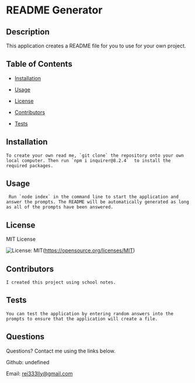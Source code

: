 
# README Generator

## Description

  This application creates a README file for you to use for your own project. 
  
  ## Table of Contents 
    
* [Installation](#installation)
    
     
    
* [Usage](#usage)
    
     
    
* [License](#license)
    
     
    
* [Contributors](#contributors)
    
     
    
* [Tests](#tests)
    
    

## Installation

    To create your own read me, `git clone` the repository onto your own local computer. Then run `npm i inquirer@8.2.4`  to install the required packages.
    

## Usage

     Run `node index` in the command line to start the application and answer the prompts. The README will be automatically generated as long as all of the prompts have been answered.

    

## License

  MIT License

  ![License: MIT](https://img.shields.io/badge/License-MIT-yellow.svg)(https://opensource.org/licenses/MIT)

  

## Contributors

    I created this project using school notes.
    
    
## Tests

    You can test the application by entering random answers into the prompts to ensure that the application will create a file.

    

## Questions

  Questions? Contact me using the links below.

  Github: undefined

  Email: rei333lly@gmail.com
  
  
